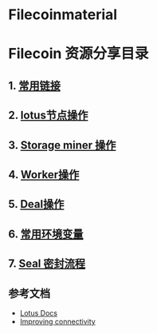 # Filecoinmaterial

# Filecoin 资源分享目录

## 1. [常用链接](filecoininfo/1_ref_links.md)

## 2. [lotus节点操作](filecoininfo/3_lotus_op.md)

## 3. [Storage miner 操作](filecoininfo/4_miner_op.md)

## 4. [Worker操作](filecoininfo/5_worker_op.md)

## 5. [Deal操作](filecoininfo/6_deal_op.md)

## 6. [常用环境变量](filecoininfo/7_envs.md)

## 7. [Seal 密封流程](filecoininfo/8_seal_algorithm.md)


## **参考文档**
- [Lotus Docs](https://docs.filecoin.io)
- [Improving connectivity](https://docs.filecoin.io/mine/connectivity/)










